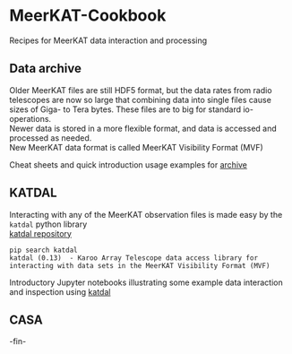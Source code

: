 # MeerKAT-Cookbook
Recipes for MeerKAT data interaction and processing


## Data archive
Older MeerKAT files are still HDF5 format, but the data rates from radio telescopes are now so large that combining data into single files cause sizes of Giga- to Tera bytes.
These files are to big for standard io-operations.     
Newer data is stored in a more flexible format, and data is accessed and processed as needed.    
New MeerKAT data format is called MeerKAT Visibility Format (MVF)

Cheat sheets and quick introduction usage examples for
[archive](https://github.com/ska-sa/MeerKAT-Cookbook/tree/master/archive)


## KATDAL
Interacting with any of the MeerKAT observation files is made easy by the `katdal` python library   
[katdal repository](https://github.com/ska-sa/katdal)

```
pip search katdal
katdal (0.13)  - Karoo Array Telescope data access library for interacting with data sets in the MeerKAT Visibility Format (MVF)
```

Introductory Jupyter notebooks illustrating some example data interaction and inspection using 
[katdal](https://github.com/ska-sa/MeerKAT-Cookbook/tree/master/katdal)


## CASA

 -fin-
